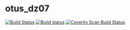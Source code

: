 # otus_dz07
[![Build Status](https://travis-ci.com/AlexeyYa/otus_dz09.svg?branch=master)](https://travis-ci.com/AlexeyYa/otus_dz09)
[![Build status](https://ci.appveyor.com/api/projects/status/8pmsjkocmn0kcdra?svg=true)](https://ci.appveyor.com/project/AlexeyYa/otus-dz09)
<a href="https://scan.coverity.com/projects/alexeyya-otus_dz09">
  <img alt="Coverity Scan Build Status"
       src="https://scan.coverity.com/projects/20763/badge.svg"/>
</a>

